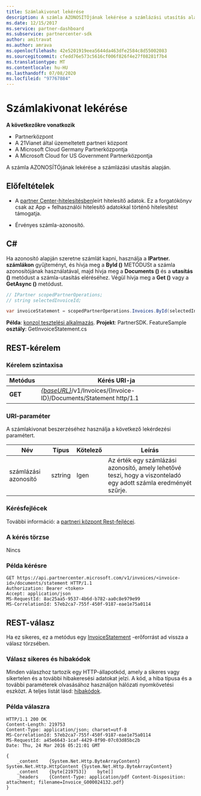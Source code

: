 ```yaml
---
title: Számlakivonat lekérése
description: A számla AZONOSÍTÓjának lekérése a számlázási utasítás alapján.
ms.date: 12/15/2017
ms.service: partner-dashboard
ms.subservice: partnercenter-sdk
author: amitravat
ms.author: amrava
ms.openlocfilehash: 42e5201919eea5644da463dfe2584c8d55002083
ms.sourcegitcommit: cfedd76e573c5616cf006f826f4e27f08281f7b4
ms.translationtype: MT
ms.contentlocale: hu-HU
ms.lasthandoff: 07/08/2020
ms.locfileid: "97767884"
---
```

# <a name="get-invoice-statement"></a>Számlakivonat lekérése

**A következőkre vonatkozik**

- Partnerközpont
- A 21Vianet által üzemeltetett partneri központ
- A Microsoft Cloud Germany Partnerközpontja
- A Microsoft Cloud for US Government Partnerközpontja

A számla AZONOSÍTÓjának lekérése a számlázási utasítás alapján.

## <a name="prerequisites"></a>Előfeltételek

- A [partner Center-hitelesítésben](partner-center-authentication.md)leírt hitelesítő adatok. Ez a forgatókönyv csak az App + felhasználói hitelesítő adatokkal történő hitelesítést támogatja.

- Érvényes számla-azonosító.

## <a name="c"></a>C\#

Ha azonosító alapján szeretne számlát kapni, használja a **IPartner. számlákon** gyűjteményt, és hívja meg a **ById ()** METÓDUSt a számla azonosítójának használatával, majd hívja meg a **Documents ()** és a **utasítás ()** metódust a számla-utasítás eléréséhez. Végül hívja meg a **Get ()** vagy a **GetAsync ()** metódust.

``` csharp
// IPartner scopedPartnerOperations;
// string selectedInvoiceId;

var invoiceStatement = scopedPartnerOperations.Invoices.ById(selectedInvoiceId).Documents.Statement.Get();
```

**Példa**: [konzol tesztelési alkalmazás](console-test-app.md). **Projekt**: PartnerSDK. FeatureSample **osztály**: GetInvoiceStatement.cs

## <a name="rest-request"></a>REST-kérelem

### <a name="request-syntax"></a>Kérelem szintaxisa

| Metódus  | Kérés URI-ja                                                                                       |
|---------|---------------------------------------------------------------------------------------------------|
| **GET** | [*{baseURL}*](partner-center-rest-urls.md)/v1/Invoices/{Invoice-ID}/Documents/Statement http/1.1  |

### <a name="uri-parameter"></a>URI-paraméter

A számlakivonat beszerzéséhez használja a következő lekérdezési paramétert.

| Név       | Típus       | Kötelező | Leírás                                                                                        |
|------------|------------|----------|----------------------------------------------------------------------------------------------------|
| számlázási azonosító | sztring     | Igen      | Az érték egy számlázási azonosító, amely lehetővé teszi, hogy a viszonteladó egy adott számla eredményét szűrje. |

### <a name="request-headers"></a>Kérésfejlécek

További információ: a [partneri központ Rest-fejlécei](headers.md).

### <a name="request-body"></a>A kérés törzse

Nincs

### <a name="request-example"></a>Példa kérésre

```http
GET https://api.partnercenter.microsoft.com/v1/invoices/<invoice-id>/documents/statement HTTP/1.1
Authorization: Bearer <token>
Accept: application/json
MS-RequestId: 8ac25aa5-9537-4b6d-b782-aa0c8e979e99
MS-CorrelationId: 57eb2ca7-755f-450f-9187-eae1e75a0114
```

## <a name="rest-response"></a>REST-válasz

Ha ez sikeres, ez a metódus egy [InvoiceStatement](invoice-resources.md#invoicestatement) -erőforrást ad vissza a válasz törzsében.

### <a name="response-success-and-error-codes"></a>Válasz sikeres és hibakódok

Minden válaszhoz tartozik egy HTTP-állapotkód, amely a sikeres vagy sikertelen és a további hibakeresési adatokat jelzi. A kód, a hiba típusa és a további paraméterek olvasásához használjon hálózati nyomkövetési eszközt. A teljes listát lásd: [hibakódok](error-codes.md).

### <a name="response-example"></a>Példa válaszra

```http
HTTP/1.1 200 OK
Content-Length: 219753
Content-Type: application/json; charset=utf-8
MS-CorrelationId: 57eb2ca7-755f-450f-9187-eae1e75a0114
MS-RequestId: a45e6643-1caf-4429-8f90-07c03d85bc2b
Date: Thu, 24 Mar 2016 05:21:01 GMT

{
    _content    {System.Net.Http.ByteArrayContent}    System.Net.Http.HttpContent {System.Net.Http.ByteArrayContent}
    _content    {byte[219753]}    byte[]
    _headers    {Content-Type: application/pdf Content-Disposition: attachment; filename=Invoice_G000024132.pdf}
}
```
